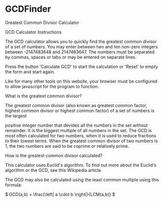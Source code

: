 # GCDFinder
Greatest Common Divisor Calculator

GCD Calculator Instructions

The GCD calculator allows you to quickly find the greatest common divisor of a set of numbers. You may enter between two and ten non-zero integers between -2147483648 and 2147483647. The numbers must be separated by commas, spaces or tabs or may be entered on separate lines.

Press the button 'Calculate GCD' to start the calculation or 'Reset' to empty the form and start again.

Like for many other tools on this website, your browser must be configured to allow javascript for the program to function.

What is the greatest common divisor?

The greatest common divisor (also known as greatest common factor, highest common divisor or highest common factor) of a set of numbers is the largest

positive integer number that devides all the numbers in the set without remainder. It is the biggest multiple of all numbers in the set.
The GCD is most often calculated for two numbers, when it is used to reduce fractions to their lowest terms. When the greatest common divisor of two numbers is 1, the two numbers are said to be coprime or relatively prime.

How is the greatest common divisor calculated?

This calculator uses Euclid's algorithm. To find out more about the Euclid's algorithm or the GCD, see this Wikipedia article.

The GCD may also be calculated using the least common multiple using this formula:

$ GCD(a,b) = \frac{\left| a \cdot b \right|}{LCM(a,b)} $
